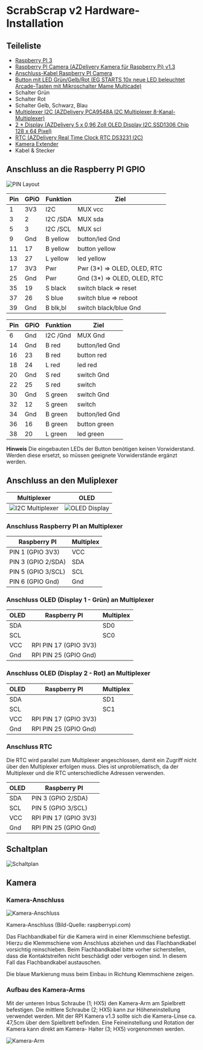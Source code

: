 # ScrabScrap v2 Hardware-Installation

## Teileliste

* [Raspberry PI 3](https://www.raspberrypi.com/products/raspberry-pi-3-model-b/)
* [Raspberry PI Camera (AZDelivery Kamera für Raspberry Pi) v1.3](https://www.az-delivery.de/products/raspberrykamerav1-3)
* [Anschluss-Kabel Raspberry PI Camera](https://www.az-delivery.de/products/200cm-ersatz-flexkabel-fur-raspberry-pi-kamera-und-das-raspberry-pi-display)
* [Button mit LED Grün/Gelb/Rot (EG STARTS 10x neue LED beleuchtet Arcade-Tasten mit Mikroschalter Mame Multicade)](https://www.amazon.de/gp/product/B01N549IDL)
* Schalter Grün
* Schalter Rot
* Schalter Gelb, Schwarz, Blau
* [Multiplexer I2C (AZDelivery PCA9548A I2C Multiplexer 8-Kanal-Multiplexer)](https://www.az-delivery.de/products/tca9548a-i2c-iic-multiplexer)
* [2 * Display (AZDelivery 5 x 0,96 Zoll OLED Display I2C SSD1306 Chip 128 x 64 Pixel)](https://www.az-delivery.de/products/0-96zolldisplay)
* [RTC (AZDelivery Real Time Clock RTC DS3231 I2C)](https://www.az-delivery.de/products/ds3231-real-time-clock)
* [Kamera Extender](https://www.berrybase.de/kamerakabelverbinder-fuer-raspberry-pi-15-pin-zu-15-pin)
* Kabel & Stecker

<div style="display:none;page-break-after: always;">\pagebreak</div>

## Anschluss an die Raspberry PI GPIO

![PIN Layout](images/pin-layout.png)

Pin | GPiO | Funktion | Ziel
----|------|----------|-----
1   | 3V3  | I2C      | MUX vcc
3   | 2    | I2C /SDA | MUX sda
5   | 3    | I2C /SCL | MUX scl
9   | Gnd  | B yellow | button/led Gnd
11  | 17   | B yellow | button yellow
13  | 27   | L yellow | led yellow
17  | 3V3  | Pwr      | Pwr (3*) => OLED, OLED, RTC
25  | Gnd  | Pwr      | Gnd (3*) => OLED, OLED, RTC
35  | 19   | S black  | switch black => reset
37  | 26   | S blue   | switch blue  => reboot
39  | Gnd  | B blk,bl | switch black/blue Gnd

Pin | GPiO | Funktion | Ziel
----|------|----------|-----
6   | Gnd  | I2C /Gnd | MUX Gnd
14  | Gnd  | B red    | button/led Gnd
16  | 23   | B red    | button red
18  | 24   | L red    | led red
20  | Gnd  | S red    | switch Gnd
22  | 25   | S red    | switch
30  | Gnd  | S green  | switch Gnd
32  | 12   | S green  | switch
34  | Gnd  | B green  | button/led Gnd
36  | 16   | B green  | button green
38  | 20   | L green  | led green

__Hinweis__ Die eingebauten LEDs der Button benötigen keinen Vorwiderstand. Werden diese ersetzt,
so müssen geeignete Vorwiderstände ergänzt werden.

<div style="display:none;page-break-after: always;">\pagebreak</div>

## Anschluss an den Muliplexer

| Multiplexer                                  | OLED                             |
|----------------------------------------------|----------------------------------|
| ![I2C Multiplexer](images/multiplexer.png)   | ![OLED Display](images/oled.png) |

### Anschluss Raspberry PI an Multiplexer

| Raspberry PI       | Multiplex |
|--------------------|-----------|
| PIN 1 (GPIO 3V3)   | VCC       |
| PIN 3 (GPIO 2/SDA) | SDA       |
| PIN 5 (GPIO 3/SCL) | SCL       |
| PIN 6 (GPIO Gnd)   | Gnd       |

### Anschluss OLED (Display 1 - Grün) an Multiplexer

| OLED | Raspberry PI          | Multiplex |
|------|-----------------------|-----------|
| SDA  |                       | SD0       |
| SCL  |                       | SC0       |
| VCC  | RPI PIN 17 (GPIO 3V3) |           |
| Gnd  | RPI PIN 25 (GPIO Gnd) |           |

### Anschluss OLED (Display 2 - Rot) an Multiplexer

| OLED | Raspberry PI          | Multiplex |
|------|-----------------------|-----------|
| SDA  |                       | SD1       |
| SCL  |                       | SC1       |
| VCC  | RPI PIN 17 (GPIO 3V3) |           |
| Gnd  | RPI PIN 25 (GPIO Gnd) |           |

### Anschluss RTC

Die RTC wird parallel zum Multiplexer angeschlossen, damit ein Zugriff
nicht über den Multiplexer erfolgen muss. Dies ist unproblematisch,
da der Multiplexer und die RTC unterschiedliche Adressen verwenden.

| OLED | Raspberry PI          |
|------|-----------------------|
| SDA  | PIN 3 (GPIO 2/SDA)    |
| SCL  | PIN 5 (GPIO 3/SCL)    |
| VCC  | RPI PIN 17 (GPIO 3V3) |
| Gnd  | RPI PIN 25 (GPIO Gnd) |

## Schaltplan

![Schaltplan](images/circuit-diagram.png)

## Kamera

### Kamera-Anschluss

![Kamera-Anschluss](images/camera-connector.png)

Kamera-Anschluss (Bild-Quelle: raspberrypi.com)

Das Flachbandkabel für die Kamera wird in einer Klemmschiene befestigt.
Hierzu die Klemmschiene vom Anschluss abziehen und das Flachbandkabel
vorsichtig reinschieben. Beim Flachbandkabel bitte vorher sicherstellen,
dass die Kontaktstreifen nicht beschädigt oder verbogen sind. In diesem
Fall das Flachbandkabel austauschen.

Die blaue Markierung muss beim Einbau in Richtung Klemmschiene zeigen.

### Aufbau des Kamera-Arms

Mit der unteren Inbus Schraube (1; HX5) den Kamera-Arm am Spielbrett befestigen.
Die mittlere Schraube (2; HX5) kann zur Höheneinstellung verwendet werden. Mit der
RPI Kamera v1.3 sollte sich die Kamera-Linse ca. 47,5cm über dem Spielbrett
befinden. Eine Feineinstellung und Rotation der Kamera kann direkt am Kamera-
Halter (3; HX5) vorgenommen werden.

![Kamera-Arm](images/camera-arm.png)
